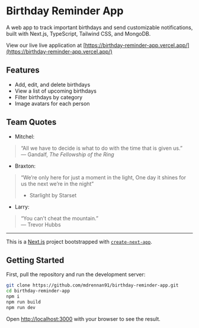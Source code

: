 # Birthday Reminder App

A web app to track important birthdays and send customizable notifications, built with Next.js, TypeScript, Tailwind CSS, and MongoDB.

View our live live application at [https://birthday-reminder-app.vercel.app/](https://birthday-reminder-app.vercel.app/)

## Features

- Add, edit, and delete birthdays
- View a list of upcoming birthdays
- Filter birthdays by category
- Image avatars for each person

## Team Quotes
- Mitchel:  
> “All we have to decide is what to do with the time that is given us.”  
> — Gandalf, *The Fellowship of the Ring*

- Braxton:
> “We’re only here for just a moment in the light, One day it shines for us the next we’re in the night”
> - Starlight by Starset


- Larry:  
> “You can't cheat the mountain.”  
> — Trevor Hubbs
---

This is a [Next.js](https://nextjs.org) project bootstrapped with [`create-next-app`](https://nextjs.org/docs/app/api-reference/cli/create-next-app).

## Getting Started

First, pull the repository and run the development server:

```bash
git clone https://github.com/mdrennan91/birthday-reminder-app.git
cd birthday-reminder-app
npm i
npm run build
npm run dev
```

Open [http://localhost:3000](http://localhost:3000) with your browser to see the result.

